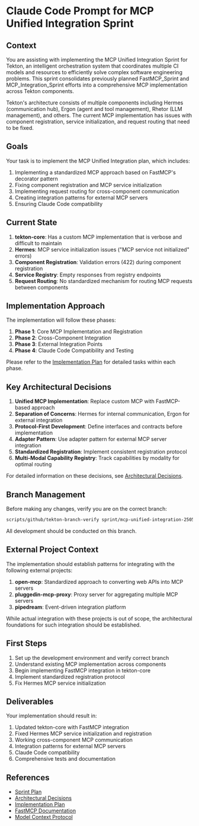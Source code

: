 # Claude Code Prompt for MCP Unified Integration Sprint

## Context

You are assisting with implementing the MCP Unified Integration Sprint for Tekton, an intelligent orchestration system that coordinates multiple CI models and resources to efficiently solve complex software engineering problems. This sprint consolidates previously planned FastMCP_Sprint and MCP_Integration_Sprint efforts into a comprehensive MCP implementation across Tekton components.

Tekton's architecture consists of multiple components including Hermes (communication hub), Ergon (agent and tool management), Rhetor (LLM management), and others. The current MCP implementation has issues with component registration, service initialization, and request routing that need to be fixed.

## Goals

Your task is to implement the MCP Unified Integration plan, which includes:

1. Implementing a standardized MCP approach based on FastMCP's decorator pattern
2. Fixing component registration and MCP service initialization
3. Implementing request routing for cross-component communication
4. Creating integration patterns for external MCP servers
5. Ensuring Claude Code compatibility

## Current State

1. **tekton-core**: Has a custom MCP implementation that is verbose and difficult to maintain
2. **Hermes**: MCP service initialization issues ("MCP service not initialized" errors)
3. **Component Registration**: Validation errors (422) during component registration
4. **Service Registry**: Empty responses from registry endpoints
5. **Request Routing**: No standardized mechanism for routing MCP requests between components

## Implementation Approach

The implementation will follow these phases:

1. **Phase 1**: Core MCP Implementation and Registration
2. **Phase 2**: Cross-Component Integration
3. **Phase 3**: External Integration Points
4. **Phase 4**: Claude Code Compatibility and Testing

Please refer to the [Implementation Plan](./ImplementationPlan.md) for detailed tasks within each phase.

## Key Architectural Decisions

1. **Unified MCP Implementation**: Replace custom MCP with FastMCP-based approach
2. **Separation of Concerns**: Hermes for internal communication, Ergon for external integration
3. **Protocol-First Development**: Define interfaces and contracts before implementation
4. **Adapter Pattern**: Use adapter pattern for external MCP server integration
5. **Standardized Registration**: Implement consistent registration protocol
6. **Multi-Modal Capability Registry**: Track capabilities by modality for optimal routing

For detailed information on these decisions, see [Architectural Decisions](./ArchitecturalDecisions.md).

## Branch Management

Before making any changes, verify you are on the correct branch:

```bash
scripts/github/tekton-branch-verify sprint/mcp-unified-integration-250507
```

All development should be conducted on this branch.

## External Project Context

The implementation should establish patterns for integrating with the following external projects:

1. **open-mcp**: Standardized approach to converting web APIs into MCP servers
2. **pluggedin-mcp-proxy**: Proxy server for aggregating multiple MCP servers
3. **pipedream**: Event-driven integration platform

While actual integration with these projects is out of scope, the architectural foundations for such integration should be established.

## First Steps

1. Set up the development environment and verify correct branch
2. Understand existing MCP implementation across components
3. Begin implementing FastMCP integration in tekton-core
4. Implement standardized registration protocol
5. Fix Hermes MCP service initialization

## Deliverables

Your implementation should result in:

1. Updated tekton-core with FastMCP integration
2. Fixed Hermes MCP service initialization and registration
3. Working cross-component MCP communication
4. Integration patterns for external MCP servers
5. Claude Code compatibility
6. Comprehensive tests and documentation

## References

- [Sprint Plan](./SprintPlan.md)
- [Architectural Decisions](./ArchitecturalDecisions.md)
- [Implementation Plan](./ImplementationPlan.md)
- [FastMCP Documentation](https://gofastmcp.com)
- [Model Context Protocol](https://modelcontextprotocol.io)